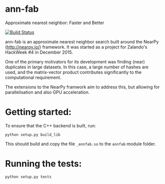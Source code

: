 # ann-fab
Approximate nearest neighbor: Faster and Better

[![Build Status](https://travis-ci.org/zalando/ann-fab.svg)](https://travis-ci.org/zalando/ann-fab)


ann-fab is an approximate nearest neighbor search built around the NearPy (http://nearpy.io/) framework.
It was started as a project for Zalando's HackWeek #4 in December 2015.

One of the primary motivators for its development was finding (near) duplicates in large
datasets. In this case, a large number of hashes are used, and the matrix-vector product
contributes significantly to the computational requirement.

The extensions to the NearPy framwork aim to address this, but allowing for parallelisation and also GPU acceleration.


# Getting started:

To ensure that the C++ backend is built, run:
```
python setup.py build_lib
```
This should build and copy the file ```_annfab.so``` to the ```annfab``` module folder.


# Running the tests:

```
python setup.py tests
```
